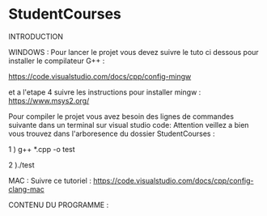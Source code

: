 # StudentCourses

INTRODUCTION

WINDOWS :
Pour lancer le projet vous devez suivre le tuto ci dessous pour installer le compilateur G++ :

https://code.visualstudio.com/docs/cpp/config-mingw

et a l'etape 4 suivre les instructions pour installer mingw : https://www.msys2.org/

Pour compiler le projet vous avez besoin des lignes de commandes suivante dans un terminal sur visual studio code: Attention veillez a bien vous trouvez dans l'arboresence du dossier StudentCourses :

1 ) g++ *.cpp -o test

2 )./test

MAC : Suivre ce tutoriel :
https://code.visualstudio.com/docs/cpp/config-clang-mac

CONTENU DU PROGRAMME :
